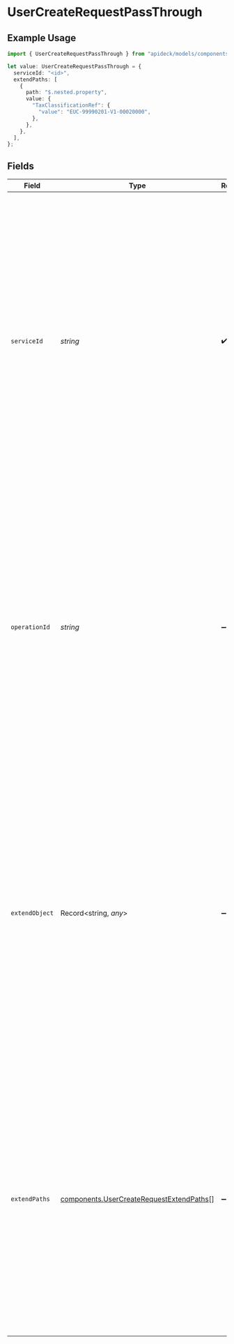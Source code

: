 # UserCreateRequestPassThrough

## Example Usage

```typescript
import { UserCreateRequestPassThrough } from "apideck/models/components";

let value: UserCreateRequestPassThrough = {
  serviceId: "<id>",
  extendPaths: [
    {
      path: "$.nested.property",
      value: {
        "TaxClassificationRef": {
          "value": "EUC-99990201-V1-00020000",
        },
      },
    },
  ],
};
```

## Fields

| Field                                                                                                                                                                                                                                                                                                                                                                                                    | Type                                                                                                                                                                                                                                                                                                                                                                                                     | Required                                                                                                                                                                                                                                                                                                                                                                                                 | Description                                                                                                                                                                                                                                                                                                                                                                                              |
| -------------------------------------------------------------------------------------------------------------------------------------------------------------------------------------------------------------------------------------------------------------------------------------------------------------------------------------------------------------------------------------------------------- | -------------------------------------------------------------------------------------------------------------------------------------------------------------------------------------------------------------------------------------------------------------------------------------------------------------------------------------------------------------------------------------------------------- | -------------------------------------------------------------------------------------------------------------------------------------------------------------------------------------------------------------------------------------------------------------------------------------------------------------------------------------------------------------------------------------------------------- | -------------------------------------------------------------------------------------------------------------------------------------------------------------------------------------------------------------------------------------------------------------------------------------------------------------------------------------------------------------------------------------------------------- |
| `serviceId`                                                                                                                                                                                                                                                                                                                                                                                              | *string*                                                                                                                                                                                                                                                                                                                                                                                                 | :heavy_check_mark:                                                                                                                                                                                                                                                                                                                                                                                       | The unique identifier for the specific service to which this pass_through should be applied. This is crucial for directing the update operation to the correct service within the CRM system, ensuring that the modifications are executed in the appropriate context. It must be a valid service ID that corresponds to an active service integration, and it is required for the operation to proceed. |
| `operationId`                                                                                                                                                                                                                                                                                                                                                                                            | *string*                                                                                                                                                                                                                                                                                                                                                                                                 | :heavy_minus_sign:                                                                                                                                                                                                                                                                                                                                                                                       | An optional identifier for a specific workflow operation within the CRM system to which this pass_through should be applied. This is particularly useful for Unify calls that involve multiple downstream requests, allowing for precise targeting and execution of specific operations. If provided, it should match an existing operation ID to ensure correct processing.                             |
| `extendObject`                                                                                                                                                                                                                                                                                                                                                                                           | Record<string, *any*>                                                                                                                                                                                                                                                                                                                                                                                    | :heavy_minus_sign:                                                                                                                                                                                                                                                                                                                                                                                       | A flexible object that allows for the inclusion of any additional properties needed for direct extension of the user record. This can be used to add custom fields or metadata that are not part of the standard user schema, providing a way to tailor the user data to specific business needs. The structure of this object should align with the CRM's data model to ensure compatibility.           |
| `extendPaths`                                                                                                                                                                                                                                                                                                                                                                                            | [components.UserCreateRequestExtendPaths](../../models/components/usercreaterequestextendpaths.md)[]                                                                                                                                                                                                                                                                                                     | :heavy_minus_sign:                                                                                                                                                                                                                                                                                                                                                                                       | An array of objects designed for structured data modifications via specified paths. This allows for precise updates to nested data structures within the user record, enabling complex modifications without altering unrelated data. Each object in the array should define a clear path and value to be applied, ensuring targeted updates.                                                            |